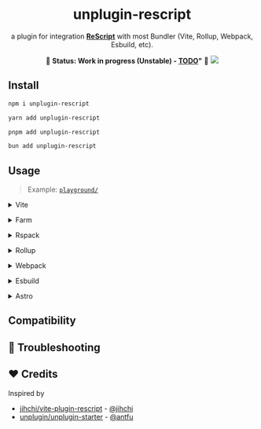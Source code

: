 <div align="center">
    <h1>unplugin-rescript</h1>
    <p>
        a plugin for integration <a href="https://rescript-lang.org/"><b>ReScript</b></a> with most Bundler (Vite, Rollup, Webpack, Esbuild, etc).
    </p>
    <p>
        🚧 <b>Status: Work in progress (Unstable) - <a href="./TODO.md">TODO</a>"</b> 🚧
        <a href="https://www.npmjs.com/package/unplugin-rescript">
            <img src="https://img.shields.io/npm/v/unplugin-rescript?color=a1b858&label="/>
        </a>
    </p>
</div>

## Install

```bash
npm i unplugin-rescript
```

```bash
yarn add unplugin-rescript
```

```bash
pnpm add unplugin-rescript
```

```bash
bun add unplugin-rescript
```

## Usage

> Example: [`playground/`](./playground/)

<details>
<summary>Vite</summary><br>

```ts
// vite.config.ts
import ReScript from 'unplugin-rescript/vite'

export default defineConfig({
  plugins: [
    ReScript(),
  ],
})
```
<br></details>

<details>
<summary>Farm</summary><br>

```ts
// farm.config.ts
import ReScript from 'unplugin-rescript/farm'

export default defineconfig({
  plugins: [
    ReScript(),
  ],
})
```
<br></details>

<details>
<summary>Rspack</summary><br>

```ts
// rspack.config.js
module.exports = {
  /* ... */
  plugins: [
    require('unplugin-rescript/rspack')()
  ]
}
```
<br></details>


<details>
<summary>Rollup</summary><br>

```ts
// rollup.config.js
import ReScript from 'unplugin-rescript/rollup'

export default {
  plugins: [
    ReScript(),
  ],
}
```

<br></details>


<details>
<summary>Webpack</summary><br>

```ts
// webpack.config.js
module.exports = {
  /* ... */
  plugins: [
    require('unplugin-rescript/webpack')()
  ]
}
```

<br></details>

<details>
<summary>Esbuild</summary><br>

```ts
// esbuild.config.js
import { build } from 'esbuild'
import ReScript from 'unplugin-rescript/esbuild'

build({
  plugins: [ReScript()],
})
```

<br></details>

<details>
<summary>Astro</summary><br>

```ts
// astro.config.mjs
import { defineConfig } from 'astro/config'
import ReScript from 'unplugin-rescript/astro'

build({
  plugins: [ReScript()],
})
```

<br></details>

## Compatibility

## 🔭 Troubleshooting

## ❤️  Credits

Inspired by

* [jihchi/vite-plugin-rescript](https://github.com/jihchi/vite-plugin-rescript) - [@jihchi](https://github.com/jihchi)
* [unplugin/unplugin-starter](https://github.com/unplugin/unplugin-starter) - [@antfu](https://github.com/antfu)
